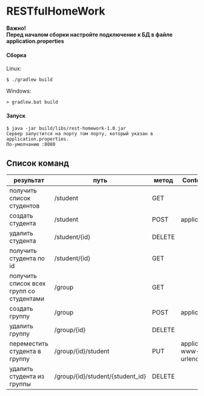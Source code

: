 # RESTfulHomeWork

**<span color="orange">Важно!</span><br>Перед началом сборки настройте подключение к БД в файле application.properties**

#### Сборка

Linux:
```
$ ./gradlew build
```
Windows:
```
> gradlew.bat build
```

#### Запуск
```
$ java -jar build/libs/rest-homework-1.0.jar
Сервер запустится на порту том порту, который указан в application.properties.
По-умолчанию :8080
```
## Список команд
результат | путь | метод | Content-Type | параметры
-------|------|--------|------|--------
получить список студентов | /student | GET | |
создать студента | /student | POST | application/json | {"first_name":"","last_name":""}
удалить студента | /student/{id} | DELETE | | id студента
получить студента по id | /student/{id} | GET | | id студента
получить список всех групп со студентами | /group | GET | |
создать группу | /group | POST | application/json | {"number":""}
удалить группу | /group/{id} | DELETE | | id группы
переместить студента в группу | /group/{id}/student | PUT | application/x-www-form-urlencoded | id группы, student_id=""
удалить студента из группы | /group/{id}/student/{student_id} | DELETE | | id группы; {student_id} - id студента
